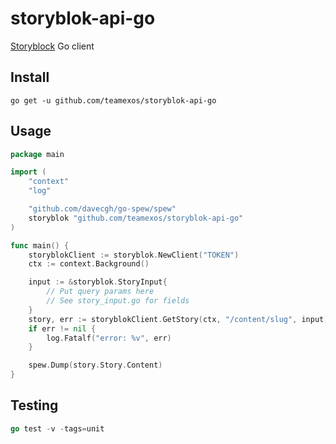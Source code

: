 # storyblok-api-go

[Storyblock](https://www.storyblok.com/docs/api/content-delivery) Go client

## Install

```
go get -u github.com/teamexos/storyblok-api-go
```

## Usage

```go
package main

import (
	"context"
	"log"

	"github.com/davecgh/go-spew/spew"
	storyblok "github.com/teamexos/storyblok-api-go"
)

func main() {
	storyblokClient := storyblok.NewClient("TOKEN")
	ctx := context.Background()

	input := &storyblok.StoryInput{
        // Put query params here
        // See story_input.go for fields
	}
	story, err := storyblokClient.GetStory(ctx, "/content/slug", input)
	if err != nil {
		log.Fatalf("error: %v", err)
	}

	spew.Dump(story.Story.Content)
}

```

## Testing

```go
go test -v -tags=unit
```